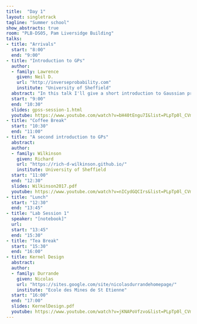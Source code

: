 ```yaml
---
title:  "Day 1"
layout: singletrack
tagline: "Summer school"
show_abstracts: true
room: "PLB-DS05, Pam Liversidge Building"
talks:
- title: "Arrivals"
  start: "8:00"
  end: "9:00"
- title: "Introduction to GPs"
  author:
  - family: Lawrence
    given: Neil D.
    url: "http://inverseprobability.com"
    institute: "University of Sheffield"
  abstract: "In this talk I'll give a short introduction to Gaussian processes. The main assumed knowledge will be a background in proabilistic approaches to regression and linear algebra."
  start: "9:00"
  end: "10:30"
  slides: gpss-session-1.html
  youtube: https://www.youtube.com/watch?v=bH40tEngu7I&list=PLpTp0l_CVmgwyAthrUmmdIFiunV1VvicM
- title: "Coffee Break"
  start: "10:30"
  end: "11:00"
- title: "A second introduction to GPs"
  abstract:
  author:
  - family: Wilkinson
    given: Richard
    url: "https://rich-d-wilkinson.github.io/"
    institute: University of Sheffield
  start: "11:00"
  end: "12:30"
  slides: Wilkinson2017.pdf
  youtube: https://www.youtube.com/watch?v=nICydGQCIrs&list=PLpTp0l_CVmgwyAthrUmmdIFiunV1VvicM&index=1
- title: "Lunch"
  start: "12:30"
  end: "13:45"
- title: "Lab Session 1"
  speaker: "[notebook]"
  url: 
  start: "13:45"
  end: "15:30"
- title: "Tea Break"
  start: "15:30"
  end: "16:00"
- title: Kernel Design
  abstract:
  author: 
  - family: Durrande
    given: Nicolas
    url: "https://sites.google.com/site/nicolasdurrandehomepage/"
    institute: "Ecole des Mines de St Etienne"
  start: "16:00"
  end: "17:00"
  slides: KernelDesign.pdf
  youtube: https://www.youtube.com/watch?v=jKNAPoVfzvo&list=PLpTp0l_CVmgwyAthrUmmdIFiunV1VvicM&index=2
---
```

